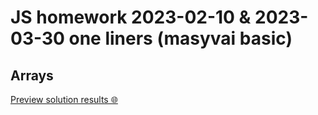 # JS homework **2023-02-10 & 2023-03-30 one liners** (masyvai basic)

## Arrays

[Preview solution results 🌐](https://htmlpreview.github.io/?https://github.com/codevivi/BIT_JS-2023-01-09_homeworks/blob/master/2023-02-10_JS-arrays/index.html)
